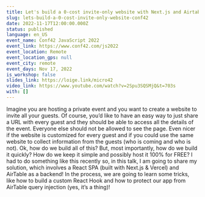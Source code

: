 ```yaml
---
title: Let's build a 0-cost invite-only website with Next.js and Airtable
slug: lets-build-a-0-cost-invite-only-website-conf42
date: 2022-11-17T12:00:00.000Z
status: published
language: en_US
event_name: Conf42 JavaScript 2022
event_link: https://www.conf42.com/js2022
event_location: Remote
event_location_gps: null
event_city: remote
event_days: Nov 17, 2022
is_workshop: false
slides_link: https://loige.link/micro42
video_link: https://www.youtube.com/watch?v=2Spu3SQSMjQ&t=703s
with: []
---
```


Imagine you are hosting a private event and you want to create a website to invite all your guests. Of course, you’d like to have an easy way to just share a URL with every guest and they should be able to access all the details of the event. Everyone else should not be allowed to see the page. Even nicer if the website is customized for every guest and if you could use the same website to collect information from the guests (who is coming and who is not). Ok, how do we build all of this? But, most importantly, how do we build it quickly? How do we keep it simple and possibly host it 100% for FREE? I had to do something like this recently so, in this talk, I am going to share my solution, which involves a React SPA (built with Next.js & Vercel) and AirTable as a backend! In the process, we are going to learn some tricks, like how to build a custom React Hook and how to protect our app from AirTable query injection (yes, it’s a thing)!

